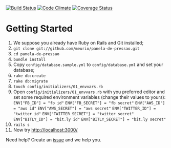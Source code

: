 [![Build Status](https://travis-ci.org/ourcities/panela-de-pressao.svg?branch=master)](https://travis-ci.org/ourcities/panela-de-pressao)
[![Code Climate](https://codeclimate.com/github/ourcities/panela-de-pressao.png)](https://codeclimate.com/github/ourcities/panela-de-pressao)
[![Coverage Status](https://coveralls.io/repos/ourcities/panela-de-pressao/badge.png)](https://coveralls.io/r/ourcities/panela-de-pressao)

# Getting Started
1. We suppose you already have Ruby on Rails and Git installed;
2. `git clone git://github.com/meurio/panela-de-pressao.git`
3. `cd panela-de-pressao`
4. `bundle install`
5. Copy `config/database.sample.yml` to `config/database.yml` and set your database;
6. `rake db:create`
7. `rake db:migrate`
8. `touch config/initializers/01_envvars.rb`
9. Open `config/initializers/01_envvars.rb` with you preferred editor and set some required environment variables (change their values to yours):
`ENV["FB_ID"] = "fb id"`
`ENV["FB_SECRET"] = "fb secret"`
`ENV["AWS_ID"] = "aws id"`
`ENV["AWS_SECRET"] = "aws secret"`
`ENV["TWITTER_ID"] = "twitter id"`
`ENV["TWITTER_SECRET"] = "twitter secret"`
`ENV["BITLY_ID"] = "bit.ly id"`
`ENV["BITLY_SECRET"] = "bit.ly secret"`
10. `rails s`
11. Now try [http://localhost:3000/](http://localhost:3000/)

Need help? Create an [issue](https://github.com/meurio/panela-de-pressao/issues) and we help you.


